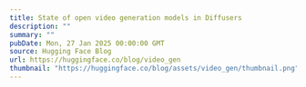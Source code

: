 ```yaml
---
title: State of open video generation models in Diffusers
description: ""
summary: ""
pubDate: Mon, 27 Jan 2025 00:00:00 GMT
source: Hugging Face Blog
url: https://huggingface.co/blog/video_gen
thumbnail: "https://huggingface.co/blog/assets/video_gen/thumbnail.png"
---
```


